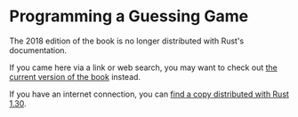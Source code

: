 # Programming a Guessing Game

The 2018 edition of the book is no longer distributed with Rust's documentation.

If you came here via a link or web search, you may want to check out [the current
version of the book](../ch02-00-guessing-game-tutorial.html) instead.

If you have an internet connection, you can [find a copy distributed with
Rust
1.30](https://doc.rust-lang.org/1.30.0/book/2018-edition/ch02-00-guessing-game-tutorial.html).